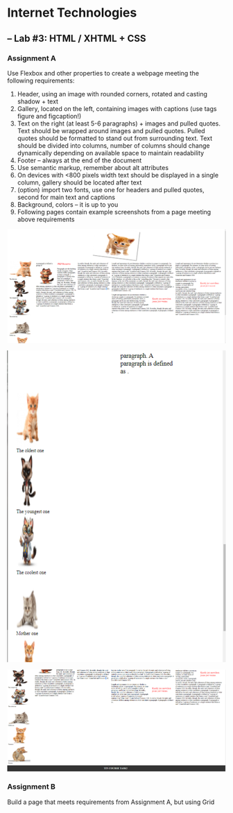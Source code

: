 # Internet Technologies
## – Lab #3: HTML / XHTML + CSS
### Assignment A
Use Flexbox and other properties to create a webpage meeting the following requirements:
1.	Header, using an image with rounded corners, rotated and casting shadow + text
2.	Gallery, located on the left, containing images with captions (use tags figure and figcaption!)
3.	Text on the right (at least 5-6 paragraphs) + images and pulled quotes. Text should be wrapped around images and pulled quotes. Pulled quotes should be formatted to stand out from surrounding text. Text should be divided into columns, number of columns should change dynamically depending on available space to maintain readability
4.	Footer – always at the end of the document
5.	Use semantic markup, remember about alt attributes
6.	On devices with <800 pixels width text should be displayed in a single column, gallery should be located after text
7.	(option) import two fonts, use one for headers and pulled quotes, second for main text and captions
8.	Background, colors – it is up to you
9.	Following pages contain example screenshots from a page meeting above requirements

![Task2](Assets/taska_body.PNG)

![Task2](Assets/max_width.PNG)

![Task2](Assets/footer.PNG)



### Assignment B
Build a page that meets requirements from Assignment A, but using Grid
